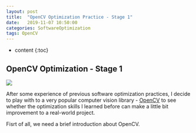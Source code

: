 ```yaml
---
layout: post
title:  "OpenCV Optimization Practice - Stage 1"
date:   2019-11-07 10:50:00
categories: SoftwareOptimization
tags: OpenCV
---
```

* content
{:toc}

## OpenCV Optimization - Stage 1
![]("https://giantpanpan.github.io/img/opencv.png")

After some experience of previous software optimization practices, I decide to play with to a very popular computer vision library - [OpenCV](https://github.com/opencv/opencv) to see whether the optimization skills I learned before can make a little bit improvement to a real-world project. 

Fisrt of all, we need a brief introduction about OpenCV. 